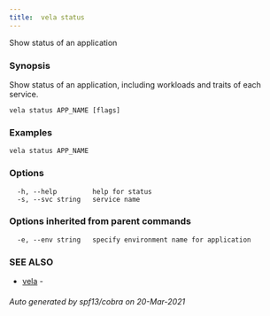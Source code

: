 ```yaml
---
title:  vela status
---
```


Show status of an application

### Synopsis

Show status of an application, including workloads and traits of each service.

```
vela status APP_NAME [flags]
```

### Examples

```
vela status APP_NAME
```

### Options

```
  -h, --help         help for status
  -s, --svc string   service name
```

### Options inherited from parent commands

```
  -e, --env string   specify environment name for application
```

### SEE ALSO

* [vela](vela.md)	 - 

###### Auto generated by spf13/cobra on 20-Mar-2021
